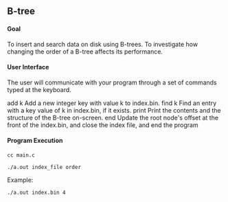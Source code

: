 ## B-tree

#### Goal 
To insert and search data on disk using B-trees.
To investigate how changing the order of a B-tree affects its performance.

#### User Interface
The user will communicate with your program through a set of commands typed at the keyboard.

add k
Add a new integer key with value k to index.bin.
find k
Find an entry with a key value of k in index.bin, if it exists.
print
Print the contents and the structure of the B-tree on-screen.
end
Update the root node's offset at the front of the index.bin, and close the index file, and end the program

#### Program Execution

`
cc main.c
`

`
./a.out index_file order
`

Example: 

`./a.out index.bin 4`
